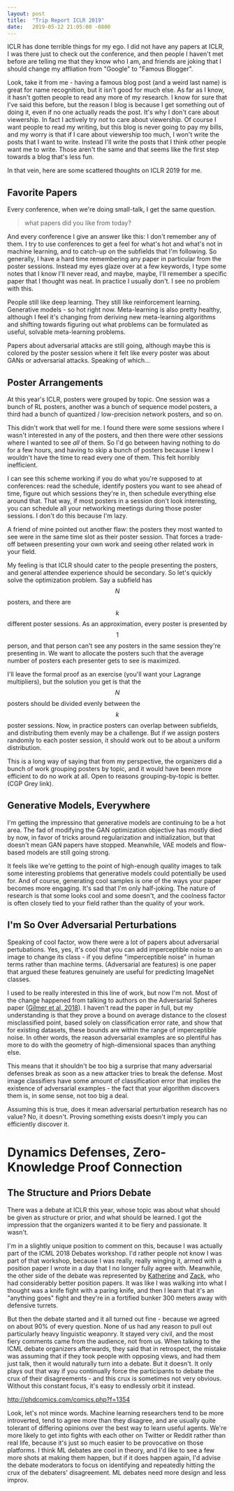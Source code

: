 ```yaml
---
layout: post
title:  "Trip Report ICLR 2019"
date:   2019-05-12 21:05:00 -0800
---
```


ICLR has done terrible things for my ego. I did not have any papers at ICLR,
I was there just to check out the conference, and then people I haven't met
before are telling me that they know who I am, and friends are joking that I should
change my affliation from "Google" to "Famous Blogger".

Look, take it from me - having a famous blog post (and a weird last name) is
great for name recognition, but it isn't good for much else.
As far as I know, it hasn't gotten people to read any more of my research. I know
for sure that I've said this before, but the reason I blog is because I get
something out of doing it, even if no one actually reads the post. It's why I
don't care about viewership. In fact I actively try *not* to care about viewership.
Of course I want people to read my writing,
but this blog is never going to pay my bills, and my worry is that if I care about
viewership too much, I won't write the posts that I want to write. Instead I'll
write the posts that I think other people want me to write. Those aren't the
same and that seems like the first step towards a blog that's less fun.

In that vein, here are some scattered thoughts on ICLR 2019 for me.


Favorite Papers
----------------------------------------------------------------------------

Every conference, when we're doing small-talk, I get the same question.

> what papers did you like from today?

And every conference I give an answer like this: I don't remember any of them.
I try to use conferences to get a feel for what's hot and what's not in machine
learning, and to catch-up on the subfields that I'm following. So generally,
I have a hard time remembering any paper in particular from the poster sessions.
Instead my eyes glaze over at a few keywords, I type some notes that I know I'll
never read, and maybe, maybe, I'll remember a specific paper that I thought
was neat. In practice I usually don't. I see no problem with this.

People still like deep learning. They still like reinforcement learning.
Generative models - so hot right now. Meta-learning is also pretty healthy,
although I feel it's changing from deriving new meta-learning algorithms and
shifting towards figuring out what problems can be formulated as useful, solvable
meta-learning problems.

Papers about adversarial attacks are still going, although maybe this is colored
by the poster session where it felt like every poster was about GANs or
adversarial attacks. Speaking of which...


Poster Arrangements
---------------------------------------------------------------------------

At this year's ICLR, posters were grouped by topic. One session was a bunch
of RL posters, another was a bunch of sequence model posters, a third had
a bunch of quantized / low-precision network posters, and so on.

This didn't work that well for me. I found there were some sessions where I
wasn't interested in any of the posters, and then there were other sessions
where I wanted to see *all* of them. So I'd go between having nothing to do
for a few hours, and having to skip a bunch of posters because I knew I wouldn't
have the time to read every one of them. This felt horribly inefficient.

I can see this scheme working if you do what you're supposed to at conferences:
read the schedule, identify posters you want to see ahead of time, figure out
which sessions they're in, then schedule everything else around that. That way,
if most posters in a session don't look interesting, you can schedule all your
networking meetings during those poster sessions. I don't do this because I'm
lazy.

A friend of mine pointed out another flaw: the posters they most wanted to see
were in the same time slot as their poster session. That forces a trade-off
between presenting your own work and seeing other related work in your field.

My feeling is that ICLR should cater to the people presenting the posters, and
general attendee experience should be secondary. So let's quickly solve the
optimization problem. Say a subfield has $$N$$ posters, and there are $$k$$ different poster sessions.
As an approximation, every poster is presented by $$1$$ person, and that person
can't see any posters in the same session they're presenting in. We want to
allocate the posters such that the average number of posters each presenter
gets to see is maximized.

I'll leave the formal proof as an exercise (you'll want your Lagrange
multipliers), but the solution you get is that
the $$N$$ posters should be divided evenly between the $$k$$ poster sessions.
Now, in practice posters can overlap between subfields, and distributing them
evenly may be a challenge. But if we assign posters randomly to each poster
session, it should work out to be about a uniform distribution.

This is a long way of saying that from my perspective, the organizers did a
bunch of work grouping posters by topic, and it would have been more efficient
to do no work at all. Open to reasons grouping-by-topic is better.
(CGP Grey link).


Generative Models, Everywhere
-------------------------------------------------------------------------

I'm getting the impressino that generative models are continuing to be a hot
area. The fad of modifying the GAN optimization objective has mostly died by
now, in favor of tricks around regularization and initialization, but that doesn't
mean GAN papers have stopped. Meanwhile, VAE models and flow-based models are
still going strong.

It feels like we're getting to the point of high-enough quality images to talk
some interesting problems that generative models could potentially be used for.
And of course, generating cool samples is one of the ways your paper becomes more
engaging. It's sad that I'm only half-joking. The nature of research is that
some looks cool and some doesn't, and the coolness factor is often closely
tied to your field rather than the quality of your work.


I'm So Over Adversarial Perturbations
--------------------------------------------------------------------------

Speaking of cool factor, wow there were a lot of papers about adversarial
pertubations. Yes, yes, it's cool that you can add imperceptible noise to an
image to change its class - if you define "imperceptible noise" in human terms
rather than machine terms. (Adversarial are features) is one paper that argued
these features genuinely are useful for predicting ImageNet classes.

I used to be really interested in this line of work, but now I'm not. Most of
the change happened from talking to authors on the Adversarial Spheres paper
([Gilmer et al, 2018](https://arxiv.org/abs/1801.02774)). I haven't read the
paper in full, but my understanding is that they prove a bound on average
distance to the closest misclassified point, based solely on classification
error rate, and show that for existing datasets, these bounds are within
the range of imperceptible noise. In other words, the reason adversarial
examples are so plentiful has more to do with the geometry of high-dimensional
spaces than anything else.

This means that it shouldn't be too big a surprise that many adversarial
defenses break as soon as a new attacker tries to break the defense. Most
image classifiers have some amount of classification error that implies the
existence of adversarial examples - the fact that your algorithm discovers them
is, in some sense, not too big a deal.

Assuming this is true, does it mean adversarial perturbation research has no
value? No, it doesn't. Proving something exists doesn't imply you can
efficiently discover it.



Dynamics Defenses, Zero-Knowledge Proof Connection
=================================================================


The Structure and Priors Debate
------------------------------------------------------------------------

There was a debate at ICLR this year, whose topic was about what should be
given as structure or prior, and what should be learned. I got the impression
that the organizers wanted it to be fiery and passionate. It wasn't.

I'm in a slightly unique position to comment on this, because I was actually
part of the ICML 2018 Debates workshop. I'd rather people not know I was part of
that workshop, because I was really, really winging it, armed with a position
paper I wrote in a day that I no longer fully agree with. Meanwhile, the other
side of the debate was represented by [Katherine](https://www.dropbox.com/s/b356qc8zw2d0z7s/Lee%20-%20Submit%20to%20Journals.pdf?dl=0)
and [Zack](https://www.dropbox.com/s/ao7c090p8bg1hk3/Lipton%20and%20Steinhardt%20-%20Troubling%20Trends%20in%20Machine%20Learning%20Scholarship.pdf?dl=0),
who had considerably better position papers. It was like I was walking into what
I thought was a knife fight with a paring knife, and then I learn that it's
an "anything goes" fight and they're in a fortified bunker 300 meters away with
defensive turrets.

But then the debate started and it all turned out fine - because we agreed on
about 90% of every question. None of us had any reason to pull out
particularly heavy linguistic weaponry. It stayed very civil, and the most
fiery comments came from the audience, not from us. When talking to the ICML
debate organizers afterwards, they said that in retrospect, the mistake was
assuming that if they took people with opposing views, and had them just talk,
then it would naturally turn into a debate. But it doesn't. It only plays out
that way if you continually force the participants to debate the crux of their
disagreements - and this crux is sometimes not very obvious. Without this constant
focus, it's easy to endlessly orbit it instead.

http://phdcomics.com/comics.php?f=1354

Look, let's not mince words. Machine learning researchers tend to be more
introverted, tend to agree more than they disagree, and are usually quite tolerant
of differing opinions over the best way to learn useful agents. We're more likely
to get into fights with each other on Twitter or Reddit rather than real life,
because it's just so much easier to be provocative on those platforms. I think
ML debates are cool in theory, and I'd like to see a few more shots at making
them happen, but if it does happen again, I'd advise the debate moderators to
focus on identifying and repeatedly hitting the crux of the debaters' disagreement.
ML debates need more design and less improv.

